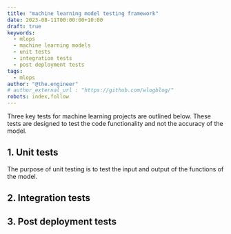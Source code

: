 ```yaml
---
title: "machine learning model testing framework"
date: 2023-08-11T00:00:00+10:00
draft: true
keywords:
  - mlops
  - machine learning models
  - unit tests
  - integration tests
  - post deployment tests
tags:
  - mlops
author: "@the.engineer"
# author_external_url : "https://github.com/wlogblog/"
robots: index,follow
---
```


Three key tests for machine learning projects are outlined below. These tests are designed to test the code functionality and not the accuracy of the model. 

## 1. Unit tests
The purpose of unit testing is to test the input and output of the functions of the model. 

## 2. Integration tests

## 3. Post deployment tests

